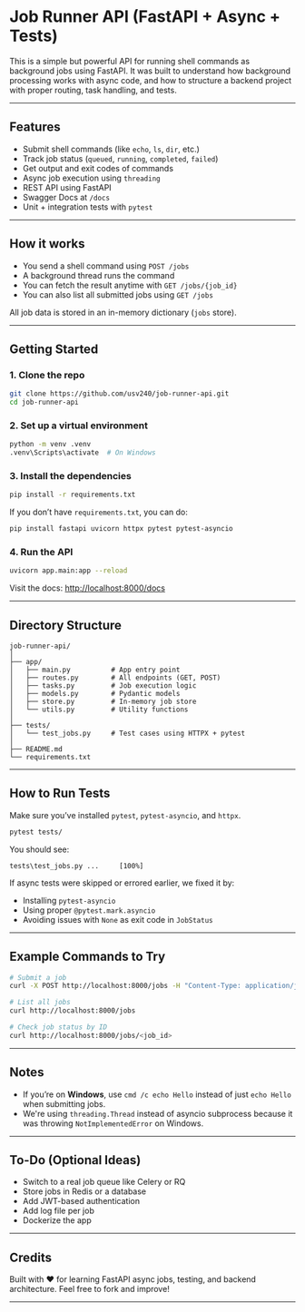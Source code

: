 #  Job Runner API (FastAPI + Async + Tests)

This is a simple but powerful API for running shell commands as background jobs using FastAPI. It was built to understand how background processing works with async code, and how to structure a backend project with proper routing, task handling, and tests.

---

## Features

* Submit shell commands (like `echo`, `ls`, `dir`, etc.)
* Track job status (`queued`, `running`, `completed`, `failed`)
* Get output and exit codes of commands
* Async job execution using `threading`
* REST API using FastAPI
* Swagger Docs at `/docs`
* Unit + integration tests with `pytest`

---

## How it works

* You send a shell command using `POST /jobs`
* A background thread runs the command
* You can fetch the result anytime with `GET /jobs/{job_id}`
* You can also list all submitted jobs using `GET /jobs`

All job data is stored in an in-memory dictionary (`jobs` store).

---

## Getting Started

### 1. Clone the repo

```bash
git clone https://github.com/usv240/job-runner-api.git
cd job-runner-api
```

### 2. Set up a virtual environment

```bash
python -m venv .venv
.venv\Scripts\activate  # On Windows
```

### 3. Install the dependencies

```bash
pip install -r requirements.txt
```

If you don’t have `requirements.txt`, you can do:

```bash
pip install fastapi uvicorn httpx pytest pytest-asyncio
```

### 4. Run the API

```bash
uvicorn app.main:app --reload
```

Visit the docs:
[http://localhost:8000/docs](http://localhost:8000/docs)

---

## Directory Structure

```
job-runner-api/
│
├── app/
│   ├── main.py          # App entry point
│   ├── routes.py        # All endpoints (GET, POST)
│   ├── tasks.py         # Job execution logic
│   ├── models.py        # Pydantic models
│   ├── store.py         # In-memory job store
│   └── utils.py         # Utility functions
│
├── tests/
│   └── test_jobs.py     # Test cases using HTTPX + pytest
│
├── README.md
└── requirements.txt
```

---

## How to Run Tests

Make sure you’ve installed `pytest`, `pytest-asyncio`, and `httpx`.

```bash
pytest tests/
```

You should see:

```
tests\test_jobs.py ...     [100%]
```

If async tests were skipped or errored earlier, we fixed it by:

* Installing `pytest-asyncio`
* Using proper `@pytest.mark.asyncio`
* Avoiding issues with `None` as exit code in `JobStatus`

---

## Example Commands to Try

```bash
# Submit a job
curl -X POST http://localhost:8000/jobs -H "Content-Type: application/json" -d "{\"command\": \"echo Hello\"}"

# List all jobs
curl http://localhost:8000/jobs

# Check job status by ID
curl http://localhost:8000/jobs/<job_id>
```

---

## Notes

* If you’re on **Windows**, use `cmd /c echo Hello` instead of just `echo Hello` when submitting jobs.
* We're using `threading.Thread` instead of asyncio subprocess because it was throwing `NotImplementedError` on Windows.

---

## To-Do (Optional Ideas)

* Switch to a real job queue like Celery or RQ
* Store jobs in Redis or a database
* Add JWT-based authentication
* Add log file per job
* Dockerize the app

---

## Credits

Built with ❤️ for learning FastAPI async jobs, testing, and backend architecture.
Feel free to fork and improve!

---
